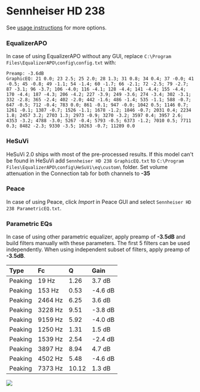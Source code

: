 # Sennheiser HD 238
See [usage instructions](https://github.com/jaakkopasanen/AutoEq#usage) for more options.

### EqualizerAPO
In case of using EqualizerAPO without any GUI, replace `C:\Program Files\EqualizerAPO\config\config.txt`
with:
```
Preamp: -3.6dB
GraphicEQ: 21 0.0; 23 2.5; 25 2.0; 28 1.3; 31 0.8; 34 0.4; 37 -0.0; 41 -0.5; 45 -0.8; 49 -1.1; 54 -1.4; 60 -1.7; 66 -2.1; 72 -2.5; 79 -2.7; 87 -3.1; 96 -3.7; 106 -4.0; 116 -4.1; 128 -4.4; 141 -4.4; 155 -4.4; 170 -4.4; 187 -4.3; 206 -4.2; 227 -3.9; 249 -3.6; 274 -3.4; 302 -3.1; 332 -2.8; 365 -2.4; 402 -2.0; 442 -1.6; 486 -1.4; 535 -1.1; 588 -0.7; 647 -0.5; 712 -0.4; 783 0.0; 861 -0.1; 947 -0.0; 1042 0.5; 1146 0.7; 1261 -0.1; 1387 -0.7; 1526 -1.1; 1678 -1.2; 1846 -0.7; 2031 0.4; 2234 1.8; 2457 3.2; 2703 1.3; 2973 -0.9; 3270 -3.2; 3597 0.4; 3957 2.6; 4353 -3.2; 4788 -3.0; 5267 -0.4; 5793 -0.5; 6373 -1.2; 7010 0.5; 7711 0.3; 8482 -2.3; 9330 -3.5; 10263 -0.7; 11289 0.0
```

### HeSuVi
HeSuVi 2.0 ships with most of the pre-processed results. If this model can't be found in HeSuVi add
`Sennheiser HD 238 GraphicEQ.txt` to `C:\Program Files\EqualizerAPO\config\HeSuVi\eq\custom\` folder.
Set volume attenuation in the Connection tab for both channels to **-35**

### Peace
In case of using Peace, click *Import* in Peace GUI and select `Sennheiser HD 238 ParametricEQ.txt`.

### Parametric EQs
In case of using other parametric equalizer, apply preamp of **-3.5dB** and build filters manually
with these parameters. The first 5 filters can be used independently.
When using independent subset of filters, apply preamp of **-3.5dB**.

| Type    | Fc      |     Q | Gain    |
|:--------|:--------|:------|:--------|
| Peaking | 19 Hz   |  1.26 | 3.7 dB  |
| Peaking | 153 Hz  |  0.53 | -4.6 dB |
| Peaking | 2464 Hz |  6.25 | 3.6 dB  |
| Peaking | 3228 Hz |  9.51 | -3.8 dB |
| Peaking | 9159 Hz |  5.92 | -4.0 dB |
| Peaking | 1250 Hz |  1.31 | 1.5 dB  |
| Peaking | 1539 Hz |  2.54 | -2.4 dB |
| Peaking | 3897 Hz |  8.94 | 4.7 dB  |
| Peaking | 4502 Hz |  5.48 | -4.6 dB |
| Peaking | 7373 Hz | 10.12 | 1.3 dB  |

![](https://raw.githubusercontent.com/jaakkopasanen/AutoEq/master/results/innerfidelity/sbaf-serious/Sennheiser%20HD%20238/Sennheiser%20HD%20238.png)